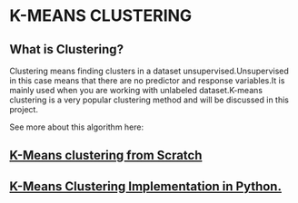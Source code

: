 # K-MEANS CLUSTERING

## What is Clustering?

Clustering means finding clusters in a dataset unsupervised.Unsupervised in this case means that there are no predictor and response variables.It is mainly used when you are working with unlabeled dataset.K-means clustering is a very popular clustering method and will be discussed in this project.

See more about this algorithm here:

## [K-Means clustering from Scratch](https://github.com/GeorgeOduor/unsupervised-learning/blob/master/k-means%20clustering/CLUSTERING.ipynb)

## [K-Means Clustering Implementation in Python.](https://github.com/GeorgeOduor/unsupervised-learning/blob/master/k-means%20clustering/kmeans.ipynb)
